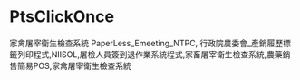 # PtsClickOnce
 家禽屠宰衛生檢查系統
PaperLess_Emeeting_NTPC, 行政院農委會_產銷履歷標籤列印程式,NIISOL,屠檢人員簽到退作業系統程式,家畜屠宰衛生檢查系統,農藥銷售簡易POS,家禽屠宰衛生檢查系統
